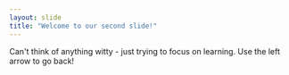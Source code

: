 ```yaml
---
layout: slide
title: "Welcome to our second slide!"
---
```

Can't think of anything witty - just trying to focus on learning.
Use the left arrow to go back!
